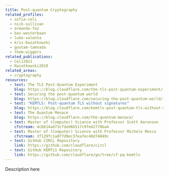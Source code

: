 ```yaml
---
title: Post-quantum Cryptography
related_profiles:
  - sofia-celi
  - nick-sullivan
  - armando-faz
  - bas-westerbaan
  - luke-valenta
  - kris-kwiatkowski
  - goutam-tamvada
  - thom-wiggers
related_publications:
  - Celi2021
  - Kwiatkowski2019
related_areas:
  - cryptography
resources:
  - text: The TLS Post-Quantum Experiment
    blog: https://blog.cloudflare.com/the-tls-post-quantum-experiment/
  - text: Securing the post-quantum world
    blog: https://blog.cloudflare.com/securing-the-post-quantum-world/
  - text: "KEMTLS: Post-quantum TLS without signatures"
    blog: https://blog.cloudflare.com/kemtls-post-quantum-tls-without-signatures/
  - text: The Quantum Menace
    blog: https://blog.cloudflare.com/the-quantum-menace/
  - text: Master of (Computer) Science with Professor Scott Aaronson
    cfstream: 4cb614ad73cfda96b517c9fe42778ba4
  - text: Master of (Computer) Science with Professor Michele Mosca
    cfstream: 3f129fc1a077d9ec37ea7ec48d74849c
  - text: GitHub CIRCL Repository
    link: https://github.com/cloudflare/circl
  - text: GitHub KEMTLS Repository
    link: https://github.com/cloudflare/go/tree/cf-pq-kemtls
---
```


Description here
